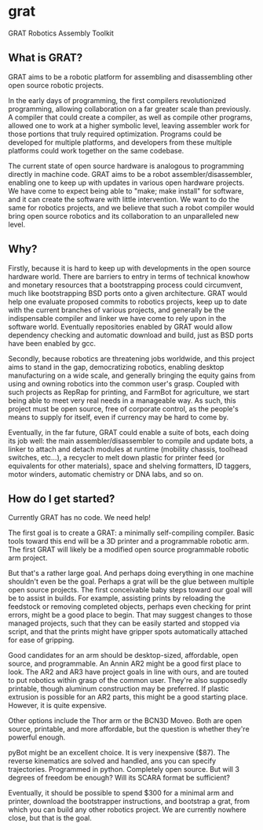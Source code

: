 # grat
GRAT Robotics Assembly Toolkit

## What is GRAT?

GRAT aims to be a robotic platform for assembling and disassembling other open source robotic projects.

In the early days of programming, the first compilers revolutionized programming, allowing collaboration on a far greater scale than previously.  A compiler that could create a compiler, as well as compile other programs, allowed one to work at a higher symbolic level, leaving assembler work for those portions that truly required optimization.  Programs could be developed for multiple platforms, and developers from these multiple platforms could work together on the same codebase.

The current state of open source hardware is analogous to programming directly in machine code.  GRAT aims to be a robot assembler/disassembler, enabling one to keep up with updates in various open hardware projects.  We have come to expect being able to "make; make install" for software, and it can create the software with little intervention.  We want to do the same for robotics projects, and we believe that such a robot compiler would bring open source robotics and its collaboration to an unparalleled new level.

## Why?

Firstly, because it is hard to keep up with developments in the open source hardware world.  There are barriers to entry in terms of technical knowhow and monetary resources that a bootstrapping process could circumvent, much like bootstrapping BSD ports onto a given architecture.  GRAT would help one evaluate proposed commits to robotics projects, keep up to date with the current branches of various projects, and generally be the indispensable compiler and linker we have come to rely upon in the software world.  Eventually repositories enabled by GRAT would allow dependency checking and automatic download and build, just as BSD ports have been enabled by gcc.

Secondly, because robotics are threatening jobs worldwide, and this project aims to stand in the gap, democratizing robotics, enabling desktop manufacturing on a wide scale, and generally bringing the equity gains from using and owning robotics into the common user's grasp.  Coupled with such projects as RepRap for printing, and FarmBot for agriculture, we start being able to meet very real needs in a manageable way.  As such, this project must be open source, free of corporate control, as the people's means to supply for itself, even if currency may be hard to come by.

Eventually, in the far future, GRAT could enable a suite of bots, each doing its job well: the main assembler/disassembler to compile and update bots, a linker to attach and detach modules at runtime (mobility chassis, toolhead switches, etc...), a recycler to melt down plastic for printer feed (or equivalents for other materials), space and shelving formatters, ID taggers, motor winders, automatic chemistry or DNA labs, and so on.

## How do I get started?

Currently GRAT has no code.  We need help!

The first goal is to create a GRAT: a minimally self-compiling compiler.  Basic tools toward this end will be a 3D printer and a programmable robotic arm.  The first GRAT will likely be a modified open source programmable robotic arm project.  

But that's a rather large goal.  And perhaps doing everything in one machine shouldn't even be the goal.  Perhaps a grat will be the glue between multiple open source projects.  The first conceivable baby steps toward our goal will be to assist in builds.  For example, assisting prints by reloading the feedstock or removing completed objects, perhaps even checking for print errors, might be a good place to begin.  That may suggest changes to those managed projects, such that they can be easily started and stopped via script, and that the prints might have gripper spots automatically attached for ease of gripping.

Good candidates for an arm should be desktop-sized, affordable, open source, and programmable.  An Annin AR2 might be a good first place to look.  The AR2 and AR3 have project goals in line with ours, and are touted to put robotics within grasp of the common user.  They're also supposedly printable, though aluminum construction may be preferred.  If plastic extrusion is possible for an AR2 parts, this might be a good starting place.  However, it is quite expensive.

Other options include the Thor arm or the BCN3D Moveo.  Both are open source, printable, and more affordable, but the question is whether they're powerful enough.

pyBot might be an excellent choice.  It is very inexpensive ($87).  The reverse kinematics are solved and handled, ans you can specify trajectories.  Programmed in python.  Completely open source.  But will 3 degrees of freedom be enough?  Will its SCARA format be sufficient?  

Eventually, it should be possible to spend $300 for a minimal arm and printer, download the bootstrapper instructions, and bootstrap a grat, from which you can build any other robotics project.  We are currently nowhere close, but that is the goal.

